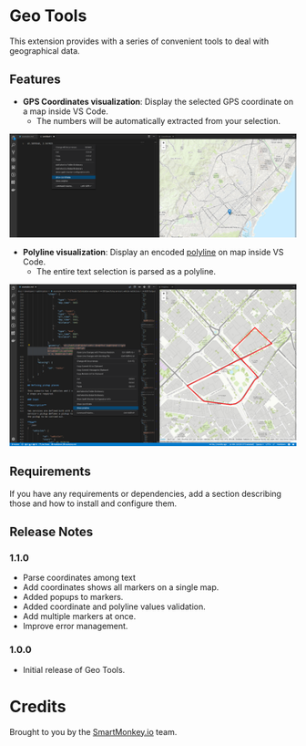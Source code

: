 # Geo Tools

This extension provides with a series of convenient tools to deal with geographical data.

## Features

* **GPS Coordinates visualization**: Display the selected GPS coordinate on a map inside VS Code.
    * The numbers will be automatically extracted from your selection.

![coordinate demo screenshot](images/docs/coordinate_example.png)

* **Polyline visualization**:  Display an encoded [polyline](https://developers.google.com/maps/documentation/utilities/polylinealgorithm) on map inside VS Code.
    * The entire text selection is parsed as a polyline.

![polyline demo screenshot](images/docs/polyline_example.png)

## Requirements

If you have any requirements or dependencies, add a section describing those and how to install and configure them.

## Release Notes

### 1.1.0
- Parse coordinates among text
- Add coordinates shows all markers on a single map.
- Added popups to markers.
- Added coordinate and polyline values validation.
- Add multiple markers at once.
- Improve error management.

### 1.0.0
- Initial release of Geo Tools.

# Credits
Brought to you by the [SmartMonkey.io](https://smartmonkey.io) team.
